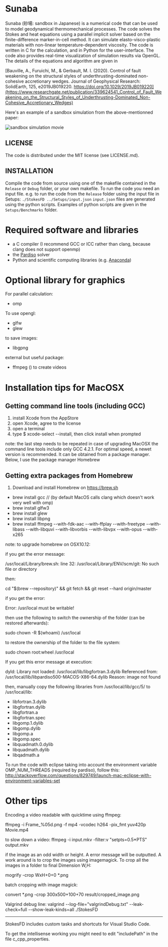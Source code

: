 # Sunaba

Sunaba (砂場: sandbox in Japanese) is a numerical code that can be used to model geodynamical thermomechanical processes. The code solves the Stokes and heat equations using a parallel implicit solver based on the finite-difference marker-in-cell method. It can simulate elasto-visco-plastic materials with non-linear temperature-dependent viscosity. The code is written in C for the calculation, and in Python for the user-interface. The code also provides real-time visualization of simulation results via OpenGL.
The details of the equations and algorithm are given in 

[Bauville, A., Furuichi, M., & Gerbault, M. I. (2020). Control of fault weakening on the structural styles of underthrusting-dominated non-cohesive accretionary wedges. Journal of Geophysical Research: SolidEarth, 125, e2019JB019220. https://doi.org/10.1029/2019JB019220](https://www.researchgate.net/publication/339624541_Control_of_Fault_Weakening_on_the_Structural_Styles_of_Underthrusting-Dominated_Non-Cohesive_Accretionary_Wedges)

Here's an example of a sandbox simulation from the above-mentionned paper:

![sandbox simulation movie](./Doc/sandbox.gif "sandbox simulation movie")

## LICENSE

The code is distributed under the MIT license (see LICENSE.md).

## INSTALLATION
Compile the code from source using one of the makefile contained in the `Release` or `Debug` folder, or your own makefile.
To run the code you need an input file. e.g. to run the code from the `Release` folder using the input file in Setups: `./StokesFD ../Setups/input.json`
`input.json` files are generated using the python scripts. Examples of python scripts are given in the `Setups/Benchmarks` folder.

# Required software and libraries
- a C compiler (I recommend GCC or ICC rather than clang, because clang does not support openmp)
- the [Pardiso](https://www.pardiso-project.org/) solver
- Python and scientific computing libraries (e.g. [Anaconda](https://www.anaconda.com/))

# Optional library for graphics

For parallel calculation:

- omp

To use opengl:

- glfw
- glew

to save images:

- libgpng

external but useful package:

- ffmpeg () to create videos

# Installation tips for MacOSX
## Getting command line tools (including GCC) 
1. install Xcode from the AppStore
1. open Xcode, agree to the license
1. open a terminal
1. type $ xcode-select --install, then click install when prompted

note: the last step needs to be repeated in case of upgrading MacOSX
the command line tools include only GCC 4.2.1. For optimal speed, a newet version is recommended. It can be obtained from a package manager. 
Below, I use the package manager Homebrew

## Getting extra packages from Homebrew 
1. Download and install Homebrew on https://brew.sh
- brew install gcc // (by default MacOS calls clang which doesn't work very well with omp)
- brew install glfw3
- brew install glew
- brew install libpng
- brew install ffmpeg --with-fdk-aac --with-ffplay --with-freetype --with-libass --with-libquvi --with-libvorbis --with-libvpx --with-opus --with-x265

note: to upgrade homebrew on OSX10.12: 

if you get the error message:

/usr/local/Library/brew.sh: line 32: /usr/local/Library/ENV/scm/git: No such file or directory

then:

cd "$(brew --repository)" && git fetch && git reset --hard origin/master


if you get the error:

Error: /usr/local must be writable!

then use the following to switch the ownership of the folder (can be restored afterwards):

sudo chown -R $(whoami) /usr/local


to restore the ownership of the folder to the file system:

sudo chown root:wheel /usr/local



If you get this error message at execution:

dyld: Library not loaded: /usr/local/lib/libgfortran.3.dylib
  Referenced from: /usr/local/lib/libpardiso500-MACOS-X86-64.dylib
  Reason: image not found

then, manually copy the following libraries from /usr/local/lib/gcc/5/ to /usr/local/lib: 

- libfortran.3.dylib
- libgfortran.dylib
- libgfortran.a
- libgfortran.spec
- libgomp.1.dylib
- libgomp.dylib
- libgomp.a
- libgomp.spec
- libquadmath.0.dylib
- libquadmath.dylib
- libqadmath.a


To run the code with eclipse taking into account the environment variable OMP_NUM_THREADS (required by pardiso), follow this: http://stackoverflow.com/questions/829749/launch-mac-eclipse-with-environment-variables-set


# Other tips

Encoding a video readable with quicktime using ffmpeg:

ffmpeg -i Frame_%05d.png -f mp4  -vcodec h264 -pix_fmt yuv420p  Movie.mp4

to slow down a video: ffmpeg -i input.mkv -filter:v "setpts=0.5*PTS" output.mkv

if the image as an odd width or height. A error message will be outputted. A work around is to crop the images using imagemagick. 
To crop all the images in a folder to final Dimension W,H:

mogrify -crop WxH+0+0 *.png



batch cropping with image magick:

convert *.png -crop 300x500+100+70 result/cropped_image.png

Valgrind debug line:
valgrind --log-file="valgrindDebug.txt" --leak-check=full --show-leak-kinds=all ./StokesFD

-----

StokesFD includes custom tasks and shortcuts for Visual Studio Code.

To get the intellisense working you might need to edit "includePath" in the file c_cpp_properties.


